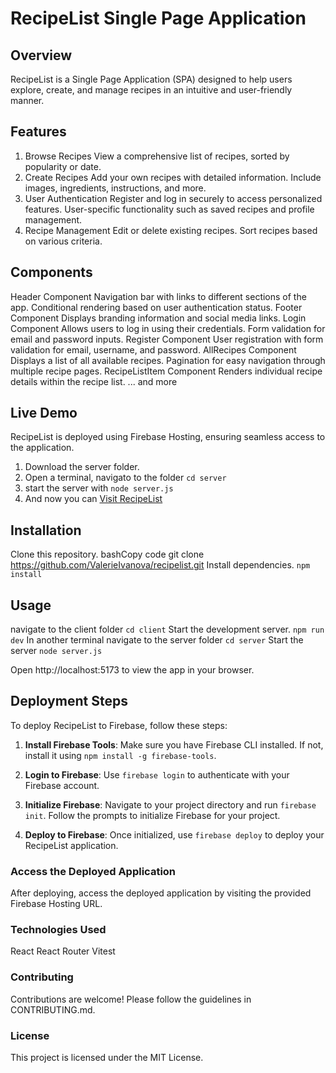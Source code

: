 # RecipeList Single Page Application
## Overview
RecipeList is a Single Page Application (SPA) designed to help users explore, create, and manage recipes in an intuitive and user-friendly manner.
## Features
1. Browse Recipes
View a comprehensive list of recipes, sorted by popularity or date.
2. Create Recipes
Add your own recipes with detailed information.
Include images, ingredients, instructions, and more.
3. User Authentication
Register and log in securely to access personalized features.
User-specific functionality such as saved recipes and profile management.
4. Recipe Management
Edit or delete existing recipes.
Sort recipes based on various criteria.
## Components
Header Component
Navigation bar with links to different sections of the app.
Conditional rendering based on user authentication status.
Footer Component
Displays branding information and social media links.
Login Component
Allows users to log in using their credentials.
Form validation for email and password inputs.
Register Component
User registration with form validation for email, username, and password.
AllRecipes Component
Displays a list of all available recipes.
Pagination for easy navigation through multiple recipe pages.
RecipeListItem Component
Renders individual recipe details within the recipe list.
... and more
## Live Demo

RecipeList is deployed using Firebase Hosting, ensuring seamless access to the application.
1. Download the server folder.
2. Open a terminal, navigato to the folder `cd server`
3. start the server with `node server.js`
4. And now you can [Visit RecipeList](https://recipelist-a40ae.web.app/)
   
## Installation
Clone this repository.
bashCopy code
git clone https://github.com/ValerieIvanova/recipelist.git 
Install dependencies.
` npm install `

## Usage
navigate to the client folder
` cd client `
Start the development server.
` npm run dev `
In another terminal navigate to the server folder
` cd server `
Start the server
` node server.js `

Open http://localhost:5173 to view the app in your browser.

## Deployment Steps

To deploy RecipeList to Firebase, follow these steps:

1. **Install Firebase Tools**: Make sure you have Firebase CLI installed. If not, install it using `npm install -g firebase-tools`.

2. **Login to Firebase**: Use `firebase login` to authenticate with your Firebase account.

3. **Initialize Firebase**: Navigate to your project directory and run `firebase init`. Follow the prompts to initialize Firebase for your project.

4. **Deploy to Firebase**: Once initialized, use `firebase deploy` to deploy your RecipeList application.

### Access the Deployed Application

After deploying, access the deployed application by visiting the provided Firebase Hosting URL.


### Technologies Used
React
React Router
Vitest

### Contributing
Contributions are welcome! Please follow the guidelines in CONTRIBUTING.md.
### License
This project is licensed under the MIT License.


